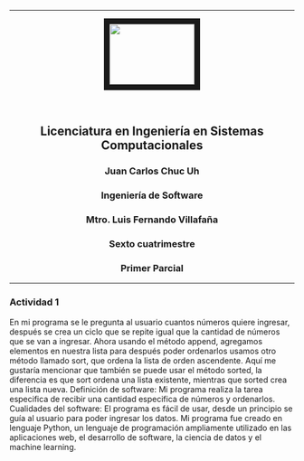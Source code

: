 -------------
<p align="center">
<img src="/UNISUR.png" width="150" height="107" border="10"/>
</p>
<br>
<h2 align="center">Licenciatura en Ingeniería en Sistemas Computacionales</h2>
<h3 align="center">Juan Carlos Chuc Uh</h3>
<h3 align="center">Ingeniería de Software</h3>
<h3 align="center">Mtro. Luis Fernando Villafaña</h3>
<h3 align="center">Sexto cuatrimestre</h3>
<h3 align="center">Primer Parcial</h3>

-------------

### Actividad 1

En mi programa se le pregunta al usuario cuantos números quiere ingresar, después se crea un ciclo que se repite igual que la cantidad de números que se van a ingresar.
Ahora usando el método append, agregamos elementos en nuestra lista para después poder ordenarlos usamos otro método llamado sort, que ordena la lista de orden ascendente.
Aquí me gustaría mencionar que también se puede usar el método sorted, la diferencia es que sort ordena una lista existente, mientras que sorted crea una lista nueva.
Definición de software: Mi programa realiza la tarea especifica de recibir una cantidad especifica de números y ordenarlos.
Cualidades del software: El programa es fácil de usar, desde un principio se guía al usuario para poder ingresar los datos.
Mi programa fue creado en lenguaje Python, un lenguaje de programación ampliamente utilizado en las aplicaciones web, el desarrollo de software, la ciencia de datos y el machine learning.
